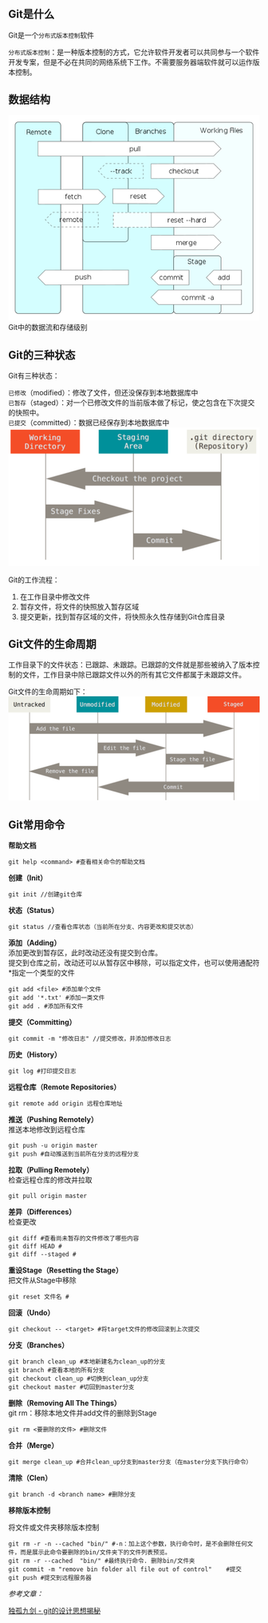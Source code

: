 ## Git是什么

Git是一个`分布式版本控制`软件

`分布式版本控制`：是一种版本控制的方式，它允许软件开发者可以共同参与一个软件开发专案，但是不必在共同的网络系统下工作。不需要服务器端软件就可以运作版本控制。

## 数据结构

![](/assets/Git_operations.svg.png)  
Git中的数据流和存储级别

## Git的三种状态

Git有三种状态：

`已修改`（modified）：修改了文件，但还没保存到本地数据库中  
`已暂存`（staged）：对一个已修改文件的当前版本做了标记，使之包含在下次提交的快照中。  
`已提交`（committed）：数据已经保存到本地数据库中  
![](/assets/git的三个工作区域.png)

Git的工作流程：  
1. 在工作目录中修改文件  
2. 暂存文件，将文件的快照放入暂存区域  
3. 提交更新，找到暂存区域的文件，将快照永久性存储到Git仓库目录

## Git文件的生命周期

工作目录下的文件状态：已跟踪、未跟踪。已跟踪的文件就是那些被纳入了版本控制的文件，工作目录中除已跟踪文件以外的所有其它文件都属于未跟踪文件。

Git文件的生命周期如下：  
![](/assets/Git文件的生命周期.png)

## Git常用命令

**帮助文档**

```
git help <command> #查看相关命令的帮助文档
```

**创建（Init）**

```
git init //创建git仓库
```

**状态（Status）**

```
git status //查看仓库状态（当前所在分支、内容更改和提交状态）
```

**添加（Adding）**  
添加更改到暂存区，此时改动还没有提交到仓库。  
提交到仓库之前，改动还可以从暂存区中移除，可以指定文件，也可以使用通配符\*指定一个类型的文件

```
git add <file> #添加单个文件
git add '*.txt' #添加一类文件
git add . #添加所有文件
```

**提交（Committing）**

```
git commit -m "修改日志" //提交修改，并添加修改日志
```

**历史（History）**

```
git log #打印提交日志
```

**远程仓库（Remote Repositories）**

```
git remote add origin 远程仓库地址
```

**推送（Pushing Remotely）**  
推送本地修改到远程仓库

```
git push -u origin master
git push #自动推送到当前所在分支的远程分支
```

**拉取（Pulling Remotely）**  
检查远程仓库的修改并拉取

```
git pull origin master
```

**差异（Differences）**  
检查更改

```
git diff #查看尚未暂存的文件修改了哪些内容
git diff HEAD #
git diff --staged #
```

**重设Stage（Resetting the Stage）**  
把文件从Stage中移除

```
git reset 文件名 #
```

**回滚（Undo）**

```
git checkout -- <target> #将target文件的修改回滚到上次提交
```

**分支（Branches）**

```
git branch clean_up #本地新建名为clean_up的分支
git branch #查看本地的所有分支
git checkout clean_up #切换到clean_up分支
git checkout master #切回到master分支
```

**删除（Removing All The Things）**  
git rm：移除本地文件并add文件的删除到Stage

```
git rm <要删除的文件> #删除文件
```

**合并（Merge）**

```
git merge clean_up #合并clean_up分支到master分支（在master分支下执行命令）
```

**清除（Clen）**

```
git branch -d <branch name> #删除分支
```

**移除版本控制**

将文件或文件夹移除版本控制

```
git rm -r -n --cached "bin/" #-n：加上这个参数，执行命令时，是不会删除任何文件，而是展示此命令要删除的bin/文件夹下的文件列表预览。
git rm -r --cached  "bin/" #最终执行命令. 删除bin/文件夹
git commit -m "remove bin folder all file out of control"    #提交
git push #提交到远程服务器
```

_参考文章：_

[独孤九剑 - git的设计思想揭秘](http://outofmemory.cn/wiki/git-design-secret)

